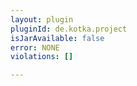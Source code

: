 ```yaml
---
layout: plugin
pluginId: de.kotka.project
isJarAvailable: false
error: NONE
violations: []

---
```

